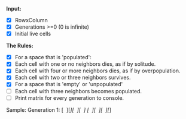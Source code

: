 **Input:**

- [x] RowxColumn
- [x] Generations >=0 (0 is infinite)
- [x] Initial live cells

**The Rules:**

- [x] For a space that is 'populated':
- [x] Each cell with one or no neighbors dies, as if by solitude.
- [x] Each cell with four or more neighbors dies, as if by overpopulation.
- [x] Each cell with two or three neighbors survives.
- [x] For a space that is 'empty' or 'unpopulated'
- [ ] Each cell with three neighbors becomes populated.
- [ ] Print matrix for every generation to console.

Sample:
Generation 1:
[&nbsp;&nbsp;][*][&nbsp;&nbsp;][&nbsp;&nbsp;]
[&nbsp;&nbsp;][&nbsp;&nbsp;][&nbsp;&nbsp;][*]